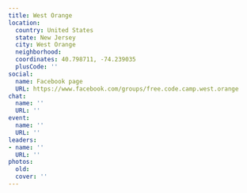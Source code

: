 ```yaml
---
title: West Orange
location:
  country: United States
  state: New Jersey
  city: West Orange
  neighborhood: 
  coordinates: 40.798711, -74.239035
  plusCode: ''
social:
  name: Facebook page
  URL: https://www.facebook.com/groups/free.code.camp.west.orange
chat:
  name: ''
  URL: ''
event:
  name: ''
  URL: ''
leaders:
- name: ''
  URL: ''
photos:
  old: 
  cover: ''
---
```

